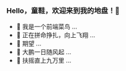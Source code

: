 ### Hello，童鞋，欢迎来到我的地盘！👏

<!--
**ying2gege/ying2gege** is a ✨ _special_ ✨ repository because its `README.md` (this file) appears on your GitHub profile.

Here are some ideas to get you started:

- 🔭 I’m currently working on ...
- 🌱 I’m currently learning ...
- 👯 I’m looking to collaborate on ...
- 🤔 I’m looking for help with ...
- 💬 Ask me about ...
- 📫 How to reach me: ...
- 😄 Pronouns: ...
- ⚡ Fun fact: ...
-->
- 🔭 我是一个前端菜鸟 ...
- 🌱 正在拼命挣扎，向上飞翔 ...
- 👯 期望 ...
- 🤔 大鹏一日随风起 ...
- 💬 扶摇直上九万里 ...
